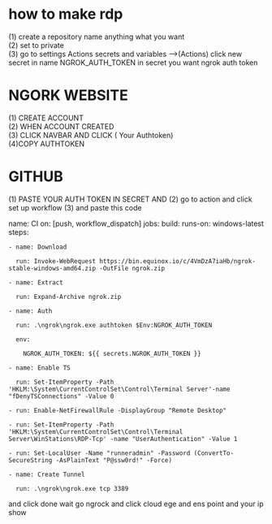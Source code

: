# how to make rdp
(1) create a  repository 
name anything what you want
<br>
(2) set to private 
<br>
(3) go to settings Actions secrets and variables -->(Actions)
click new secret in name NGROK_AUTH_TOKEN 
in secret you want ngrok auth token 
# NGORK WEBSITE
(1) CREATE ACCOUNT
<br>
(2) WHEN ACCOUNT CREATED 
<br>
(3) CLICK NAVBAR AND CLICK ( Your Authtoken)
<br>
(4)COPY AUTHTOKEN 
# GITHUB
(1) PASTE YOUR AUTH TOKEN IN SECRET AND 
(2) go to action and click set up workflow 
(3) and paste this code
<br>

name: CI
on: [push, workflow_dispatch]
jobs:
  build:
    runs-on: windows-latest
    steps:

    - name: Download

      run: Invoke-WebRequest https://bin.equinox.io/c/4VmDzA7iaHb/ngrok-stable-windows-amd64.zip -OutFile ngrok.zip

    - name: Extract

      run: Expand-Archive ngrok.zip

    - name: Auth

      run: .\ngrok\ngrok.exe authtoken $Env:NGROK_AUTH_TOKEN

      env:

        NGROK_AUTH_TOKEN: ${{ secrets.NGROK_AUTH_TOKEN }}

    - name: Enable TS

      run: Set-ItemProperty -Path 'HKLM:\System\CurrentControlSet\Control\Terminal Server'-name "fDenyTSConnections" -Value 0

    - run: Enable-NetFirewallRule -DisplayGroup "Remote Desktop"

    - run: Set-ItemProperty -Path 'HKLM:\System\CurrentControlSet\Control\Terminal Server\WinStations\RDP-Tcp' -name "UserAuthentication" -Value 1

    - run: Set-LocalUser -Name "runneradmin" -Password (ConvertTo-SecureString -AsPlainText "P@ssw0rd!" -Force)

    - name: Create Tunnel

      run: .\ngrok\ngrok.exe tcp 3389

and click done wait 
go ngrock and click cloud ege and ens point and your ip show
